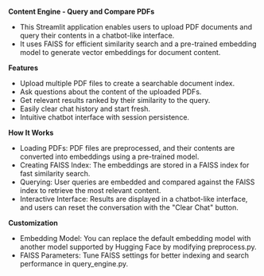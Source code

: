 **Content Engine - Query and Compare PDFs**
- This Streamlit application enables users to upload PDF documents and query their contents in a chatbot-like interface. 
- It uses FAISS for efficient similarity search and a pre-trained embedding model to generate vector embeddings for document content.

**Features**
- Upload multiple PDF files to create a searchable document index.
- Ask questions about the content of the uploaded PDFs.
- Get relevant results ranked by their similarity to the query.
- Easily clear chat history and start fresh.
- Intuitive chatbot interface with session persistence.

**How It Works**
- Loading PDFs: PDF files are preprocessed, and their contents are converted into embeddings using a pre-trained model.
- Creating FAISS Index: The embeddings are stored in a FAISS index for fast similarity search.
- Querying: User queries are embedded and compared against the FAISS index to retrieve the most relevant content.
- Interactive Interface: Results are displayed in a chatbot-like interface, and users can reset the conversation with the "Clear Chat" button.

**Customization**
- Embedding Model: You can replace the default embedding model with another model supported by Hugging Face by modifying preprocess.py.
- FAISS Parameters: Tune FAISS settings for better indexing and search performance in query_engine.py.
